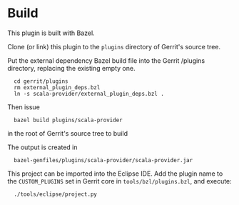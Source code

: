 Build
=====

This plugin is built with Bazel.

Clone (or link) this plugin to the `plugins` directory of Gerrit's source tree.

Put the external dependency Bazel build file into the Gerrit /plugins directory,
replacing the existing empty one.

```
  cd gerrit/plugins
  rm external_plugin_deps.bzl
  ln -s scala-provider/external_plugin_deps.bzl .
```

Then issue

```
  bazel build plugins/scala-provider
```

in the root of Gerrit's source tree to build

The output is created in

```
  bazel-genfiles/plugins/scala-provider/scala-provider.jar
```

This project can be imported into the Eclipse IDE.
Add the plugin name to the `CUSTOM_PLUGINS` set in
Gerrit core in `tools/bzl/plugins.bzl`, and execute:

```
  ./tools/eclipse/project.py
```
